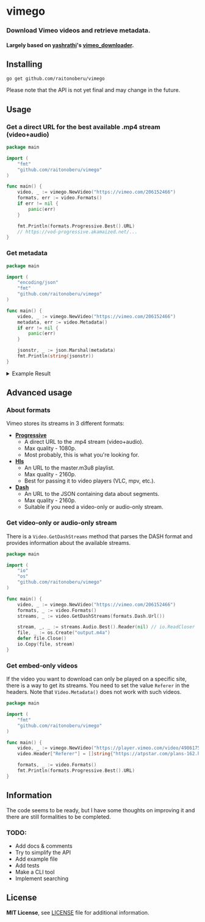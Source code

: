 # vimego

### Download Vimeo videos and retrieve metadata.

#### Largely based on [yashrathi](https://github.com/yashrathi-git)'s [vimeo_downloader](https://github.com/yashrathi-git/vimeo_downloader).

## Installing

```bash
go get github.com/raitonoberu/vimego
```

Please note that the API is not yet final and may change in the future.

## Usage

### Get a direct URL for the best available .mp4 stream (video+audio)

```go
package main

import (
	"fmt"
	"github.com/raitonoberu/vimego"
)

func main() {
	video, _ := vimego.NewVideo("https://vimeo.com/206152466")
	formats, err := video.Formats()
	if err != nil {
		panic(err)
	}

	fmt.Println(formats.Progressive.Best().URL)
	// https://vod-progressive.akamaized.net/...
}
```

### Get metadata

```go
package main

import (
	"encoding/json"
	"fmt"
	"github.com/raitonoberu/vimego"
)

func main() {
	video, _ := vimego.NewVideo("https://vimeo.com/206152466")
	metadata, err := video.Metadata()
	if err != nil {
		panic(err)
	}

	jsonstr, _ := json.Marshal(metadata)
	fmt.Println(string(jsonstr))
}
```
<details>
 <summary>Example Result</summary>

```json
{
  "id": 206152466,
  "title": "Crystal Castles - Kept",
  "description": "",
  "url": "https://vimeo.com/206152466",
  "upload_date": "2017-02-28 18:07:25",
  "thumbnail_small": "http://i.vimeocdn.com/video/621091880_100x75",
  "thumbnail_medium": "http://i.vimeocdn.com/video/621091880_200x150",
  "thumbnail_large": "http://i.vimeocdn.com/video/621091880_640",
  "user_id": 19229427,
  "user_name": "Vladislav Donets",
  "user_url": "https://vimeo.com/donec",
  "user_portrait_small": "http://i.vimeocdn.com/portrait/8438592_30x30",
  "user_portrait_medium": "http://i.vimeocdn.com/portrait/8438592_75x75",
  "user_portrait_large": "http://i.vimeocdn.com/portrait/8438592_100x100",
  "user_portrait_huge": "http://i.vimeocdn.com/portrait/8438592_300x300",
  "stats_number_of_likes": 211,
  "stats_number_of_plays": 65095,
  "stats_number_of_comments": 17,
  "duration": 243,
  "width": 1280,
  "height": 720,
  "tags": "Crystal Castles",
  "embed_privacy": "anywhere"
}
```
</details>

## Advanced usage

### About formats

Vimeo stores its streams in 3 different formats:
- **[Progressive](https://en.wikipedia.org/wiki/Progressive_download)**
    - A direct URL to the .mp4 stream (video+audio).
    - Max quality - 1080p.
    - Most probably, this is what you're looking for.
- **[Hls](https://en.wikipedia.org/wiki/HTTP_Live_Streaming)**
    - An URL to the master.m3u8 playlist.
    - Max quality - 2160p.
    - Best for passing it to video players (VLC, mpv, etc.).
- **[Dash](https://en.wikipedia.org/wiki/Dynamic_Adaptive_Streaming_over_HTTP)**
    - An URL to the JSON containing data about segments.
    - Max quality - 2160p.
    - Suitable if you need a video-only or audio-only stream.

### Get video-only or audio-only stream

There is a `Video.GetDashStreams` method that parses the DASH format and provides information about the available streams.

```go
package main

import (
	"io"
	"os"
	"github.com/raitonoberu/vimego"
)

func main() {
	video, _ := vimego.NewVideo("https://vimeo.com/206152466")
	formats, _ := video.Formats()
	streams, _ := video.GetDashStreams(formats.Dash.Url())

	stream, _, _ := streams.Audio.Best().Reader(nil) // io.ReadCloser
	file, _ := os.Create("output.m4a")
	defer file.Close()
	io.Copy(file, stream)
}
```

### Get embed-only videos

If the video you want to download can only be played on a specific site, there is a way to get its streams. You need to set the value `Referer` in the headers. Note that `Video.Metadata()` does not work with such videos.

```go
package main

import (
	"fmt"
	"github.com/raitonoberu/vimego"
)

func main() {
	video, _ := vimego.NewVideo("https://player.vimeo.com/video/498617513")
	video.Header["Referer"] = []string{"https://atpstar.com/plans-162.html"}

	formats, _ := video.Formats()
	fmt.Println(formats.Progressive.Best().URL)
}

```

## Information

The code seems to be ready, but I have some thoughts on improving it and there are still formalities to be completed.

### TODO:
- Add docs & comments
- Try to simplify the API
- Add example file
- Add tests
- Make a CLI tool
- Implement searching

## License

**MIT License**, see [LICENSE](./LICENSE) file for additional information.

